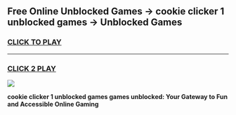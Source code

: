 
## Free Online Unblocked Games → cookie clicker 1 unblocked games → Unblocked Games
<h3>
<a href="https://premium.freeplayer.one?title=cookie_clicker_1_unblocked_games&ref=21F">CLICK TO PLAY</a></h3>
<hr>

<h3>
<a href="https://premium.freeplayer.one?title=cookie_clicker_1_unblocked_games&ref=21F">CLICK 2 PLAY</a>
  
</h3>

<a href="https://premium.freeplayer.one?title=cookie_clicker_1_unblocked_games&ref=21F/"><img src="https://clearcache.store/games.png"></a>


**cookie clicker 1 unblocked games games unblocked: Your Gateway to Fun and Accessible Online Gaming**
